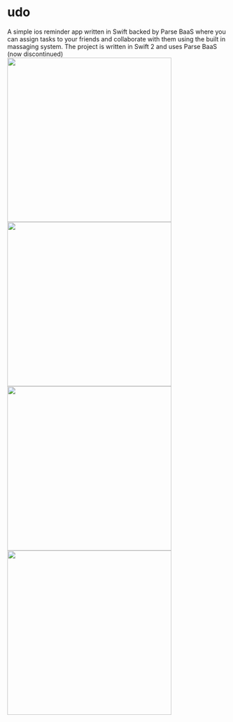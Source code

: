 # udo
 A simple ios reminder app written in Swift backed by Parse BaaS where you can assign tasks to your friends and collaborate with them using the built in massaging system.
 The project is written in Swift 2 and uses Parse BaaS (now discontinued)
 <kbd>
 <img src="https://cloud.githubusercontent.com/assets/3209389/25563464/5ab5dbe4-2da5-11e7-9b9d-3ab949b74994.png" width="375">
 <img src="https://cloud.githubusercontent.com/assets/3209389/25563465/5e864ed4-2da5-11e7-9615-c09155262e72.png" width="375">
 <img src="https://cloud.githubusercontent.com/assets/3209389/25563466/60f96eb2-2da5-11e7-9801-34315c5febc6.png" width="375">
 <img src="https://cloud.githubusercontent.com/assets/3209389/25563468/622feb80-2da5-11e7-9ac8-283c7caf7e6f.png" width="375">
 </kbd>
